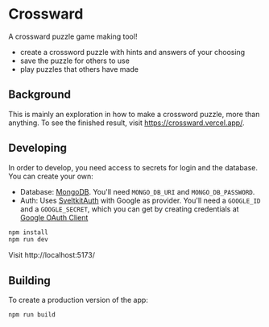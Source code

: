 # Crossward

A crossward puzzle game making tool!

- create a crossword puzzle with hints and answers of your choosing
- save the puzzle for others to use
- play puzzles that others have made

## Background

This is mainly an exploration in how to make a crossword puzzle, more than anything. To see the finished result, visit https://crossward.vercel.app/.

## Developing

In order to develop, you need access to secrets for login and the database. You can create your own:

- Database: [MongoDB](https://cloud.mongodb.com/). You'll need `MONGO_DB_URI` and `MONGO_DB_PASSWORD`.
- Auth: Uses [SveltkitAuth](https://authjs.dev/reference/sveltekit) with Google as provider. You'll need a `GOOGLE_ID` and a `GOOGLE_SECRET`, which you can get by creating credentials at [Google OAuth Client](https://console.cloud.google.com/apis/credentials/oauthclient)

```bash
npm install
npm run dev
```

Visit http://localhost:5173/

## Building

To create a production version of the app:

```bash
npm run build
```

